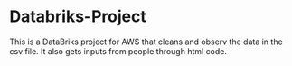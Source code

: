 # Databriks-Project
This is a DataBriks project for AWS that cleans and observ the data in the csv file. It also gets inputs from people through html code. 
